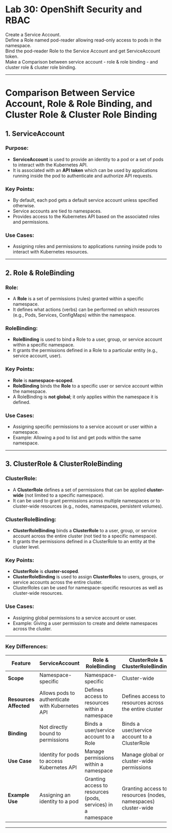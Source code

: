 # Lab 30: OpenShift Security and RBAC

Create a Service Account.   
Define a Role named pod-reader allowing read-only access to pods in the namespace.   
Bind the pod-reader Role to the Service Account and get ServiceAccount token.   
Make a Comparison between service account - role & role binding - and cluster role & cluster role binding.  

---

# Comparison Between Service Account, Role & Role Binding, and Cluster Role & Cluster Role Binding

## 1. **ServiceAccount**
### Purpose:
- **ServiceAccount** is used to provide an identity to a pod or a set of pods to interact with the Kubernetes API.
- It is associated with an **API token** which can be used by applications running inside the pod to authenticate and authorize API requests.

### Key Points:
- By default, each pod gets a default service account unless specified otherwise.
- Service accounts are tied to namespaces.
- Provides access to the Kubernetes API based on the associated roles and permissions.

### Use Cases:
- Assigning roles and permissions to applications running inside pods to interact with Kubernetes resources.

---

## 2. **Role & RoleBinding**
### **Role**:
- A **Role** is a set of permissions (rules) granted within a specific namespace.
- It defines what actions (verbs) can be performed on which resources (e.g., Pods, Services, ConfigMaps) within the namespace.

### **RoleBinding**:
- **RoleBinding** is used to bind a Role to a user, group, or service account within a specific namespace.
- It grants the permissions defined in a Role to a particular entity (e.g., service account, user).

### Key Points:
- **Role** is **namespace-scoped**.
- **RoleBinding** binds the **Role** to a specific user or service account within the namespace.
- A RoleBinding is **not global**; it only applies within the namespace it is defined.

### Use Cases:
- Assigning specific permissions to a service account or user within a namespace.
- Example: Allowing a pod to list and get pods within the same namespace.

---

## 3. **ClusterRole & ClusterRoleBinding**
### **ClusterRole**:
- A **ClusterRole** defines a set of permissions that can be applied **cluster-wide** (not limited to a specific namespace).
- It can be used to grant permissions across multiple namespaces or to cluster-wide resources (e.g., nodes, namespaces, persistent volumes).

### **ClusterRoleBinding**:
- **ClusterRoleBinding** binds a **ClusterRole** to a user, group, or service account across the entire cluster (not tied to a specific namespace).
- It grants the permissions defined in a ClusterRole to an entity at the cluster level.

### Key Points:
- **ClusterRole** is **cluster-scoped**.
- **ClusterRoleBinding** is used to assign **ClusterRoles** to users, groups, or service accounts across the entire cluster.
- ClusterRoles can be used for namespace-specific resources as well as cluster-wide resources.

### Use Cases:
- Assigning global permissions to a service account or user.
- Example: Giving a user permission to create and delete namespaces across the cluster.

---

### **Key Differences:**

| Feature                     | **ServiceAccount**                                 | **Role & RoleBinding**                               | **ClusterRole & ClusterRoleBinding**                    |
|-----------------------------|----------------------------------------------------|-----------------------------------------------------|--------------------------------------------------------|
| **Scope**                   | Namespace-specific                                 | Namespace-specific                                  | Cluster-wide                                           |
| **Resources Affected**      | Allows pods to authenticate with Kubernetes API    | Defines access to resources within a namespace      | Defines access to resources across the entire cluster  |
| **Binding**                 | Not directly bound to permissions                  | Binds a user/service account to a Role               | Binds a user/service account to a ClusterRole          |
| **Use Case**                | Identity for pods to access Kubernetes API         | Manage permissions within a namespace                | Manage global or cluster-wide permissions              |
| **Example Use**             | Assigning an identity to a pod                     | Granting access to resources (pods, services) in a namespace | Granting access to resources (nodes, namespaces) cluster-wide |

---
